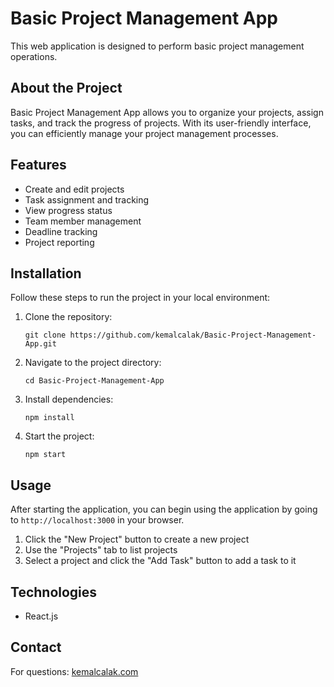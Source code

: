 # Basic Project Management App

This web application is designed to perform basic project management operations.

## About the Project

Basic Project Management App allows you to organize your projects, assign tasks, and track the progress of projects. With its user-friendly interface, you can efficiently manage your project management processes.

## Features

- Create and edit projects
- Task assignment and tracking
- View progress status
- Team member management
- Deadline tracking
- Project reporting

## Installation

Follow these steps to run the project in your local environment:

1. Clone the repository:
   ```
   git clone https://github.com/kemalcalak/Basic-Project-Management-App.git
   ```

2. Navigate to the project directory:
   ```
   cd Basic-Project-Management-App
   ```

3. Install dependencies:
   ```
   npm install
   ```

4. Start the project:
   ```
   npm start
   ```

## Usage

After starting the application, you can begin using the application by going to `http://localhost:3000` in your browser.

1. Click the "New Project" button to create a new project
2. Use the "Projects" tab to list projects
3. Select a project and click the "Add Task" button to add a task to it

## Technologies

- React.js

## Contact

For questions: [kemalcalak.com](https://kemalcalak.com/contact)
